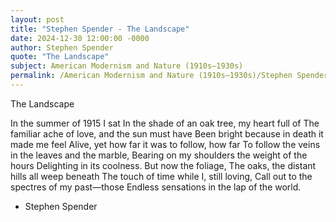 ```yaml
---
layout: post
title: "Stephen Spender - The Landscape"
date: 2024-12-30 12:00:00 -0000
author: Stephen Spender
quote: "The Landscape"
subject: American Modernism and Nature (1910s–1930s)
permalink: /American Modernism and Nature (1910s–1930s)/Stephen Spender/Stephen Spender - The Landscape
---
```


The Landscape

In the summer of 1915 I sat
In the shade of an oak tree, my heart full of
The familiar ache of love, and the sun must have
Been bright because in death it made me feel
Alive, yet how far it was to follow, how far
To follow the veins in the leaves and the marble,
Bearing on my shoulders the weight of the hours
Delighting in its coolness. But now the foliage,
The oaks, the distant hills all weep beneath
The touch of time while I, still loving,
Call out to the spectres of my past—those
Endless sensations in the lap of the world.


- Stephen Spender
